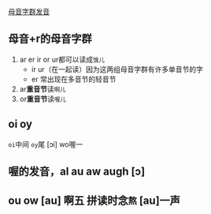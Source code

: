 [母音字群发音][9722f727]

  [9722f727]: https://www.youtube.com/watch?v=sZfJDk1rwFE "洋葱英文"

## 母音+r的母音字群
1. ar er ir or ur都可以读成`饿儿`
    - ir ur（在一起读）因为这两组母音字群有许多单音节的字
    - er 常出现在多音节的轻音节
2. ar**重音节**读`啊儿`
3. or**重音节**读`喔儿`

## oi oy
 `oi`中间 `oy`尾 [ɔi] wo喔一

## 喔的发音，al au aw augh [ɔ]
## ou ow [au] 啊五 拼读时念`熬` [au]一声
